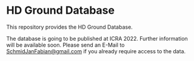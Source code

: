# HD Ground Database
This repository provides the HD Ground Database.

The database is going to be published at ICRA 2022. Further information will be available soon.
Please send an E-Mail to SchmidJanFabian@gmail.com if you already require access to the data. 
